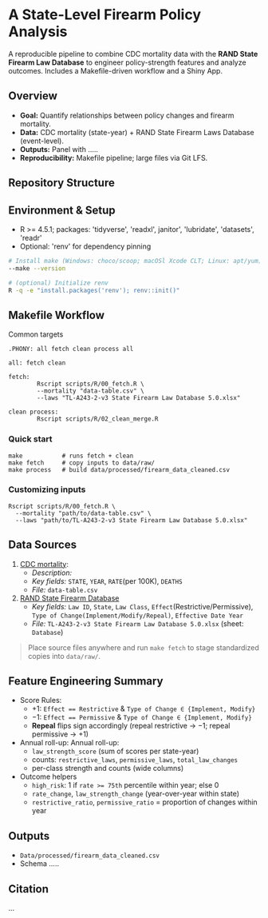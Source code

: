 # A State-Level Firearm Policy Analysis

A reproducible pipeline to combine CDC mortality data with the **RAND State Firearm Law Database** to engineer policy-strength features and analyze outcomes. Includes a Makefile-driven workflow and a Shiny App.

## Overview
- **Goal:** Quantify relationships between policy changes and firearm mortality.
- **Data:** CDC mortality (state-year) + RAND State Firearm Laws Database (event-level).
- **Outputs:** Panel with .....
- **Reproducibility:** Makefile pipeline; large files via Git LFS.

## Repository Structure

## Environment & Setup
- R >= 4.5.1; packages: 'tidyverse', 'readxl', janitor', 'lubridate', 'datasets', 'readr'
- Optional: 'renv' for dependency pinning

```bash
# Install make (Windows: choco/scoop; macOSl Xcode CLT; Linux: apt/yum)
--make --version

# (optional) Initialize renv
R -q -e "install.packages('renv'); renv::init()"
```

## Makefile Workflow
Common targets
```
.PHONY: all fetch clean process all

all: fetch clean

fetch:
		Rscript scripts/R/00_fetch.R \
		--mortality "data-table.csv" \
		--laws "TL-A243-2-v3 State Firearm Law Database 5.0.xlsx"
		
clean process:
		Rscript scripts/R/02_clean_merge.R
```
### Quick start
```
make           # runs fetch + clean
make fetch     # copy inputs to data/raw/
make process   # build data/processed/firearm_data_cleaned.csv
```
### Customizing inputs
```
Rscript scripts/R/00_fetch.R \
  --mortality "path/to/data-table.csv" \
  --laws "path/to/TL-A243-2-v3 State Firearm Law Database 5.0.xlsx"
```

## Data Sources
1. [CDC mortality](https://www.cdc.gov/nchs/state-stats/deaths/firearms.html):
   - *Description:*
   - *Key fields:* `STATE`, `YEAR`, `RATE`(per 100K), `DEATHS`
   - *File:* `data-table.csv`
2. [RAND State Firearm Database](https://www.rand.org/pubs/tools/TLA243-2-v3.html)
    - *Key fields:* `Law ID`, `State`, `Law Class`, `Effect`(Restrictive/Permissive), `Type of Change(Implement/Modify/Repeal)`, `Effective Date Year`
    - *File:* `TL-A243-2-v3 State Firearm Law Database 5.0.xlsx` (sheet: `Database`)
    
> Place source files anywhere and run `make fetch` to stage standardized copies into `data/raw/`.

## Feature Engineering Summary
- Score Rules:
  - +1: `Effect == Restrictive` & `Type of Change ∈ {Implement, Modify}`
  - −1: `Effect == Permissive` & `Type of Change ∈ {Implement, Modify}`
  - **Repeal** flips sign accordingly (repeal restrictive -> −1; repeal permissive -> +1)
- Annual roll-up:
Annual roll-up:
  - `law_strength_score` (sum of scores per state-year)
  - counts: `restrictive_laws`, `permissive_laws`, `total_law_changes`
  - per-class strength and counts (wide columns)
- Outcome helpers
  - `high_risk`: 1 if `rate >= 75th` percentile within year; else 0
  - `rate_change`, `law_strength_change` (year-over-year within state)
  - `restrictive_ratio`, `permissive_ratio` = proportion of changes within year
  
## Outputs
- `Data/processed/firearm_data_cleaned.csv`
- Schema .....

## Citation
...

